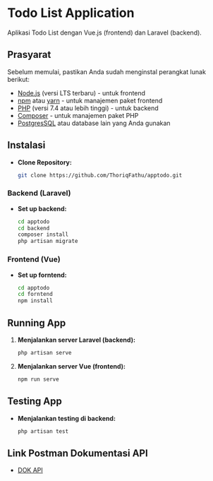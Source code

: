 # Todo List Application

Aplikasi Todo List dengan Vue.js (frontend) dan Laravel (backend).

## Prasyarat

Sebelum memulai, pastikan Anda sudah menginstal perangkat lunak berikut:

-    [Node.js](https://nodejs.org/) (versi LTS terbaru) - untuk frontend
-    [npm](https://www.npmjs.com/) atau [yarn](https://yarnpkg.com/) - untuk manajemen paket frontend
-    [PHP](https://www.php.net/) (versi 7.4 atau lebih tinggi) - untuk backend
-    [Composer](https://getcomposer.org/) - untuk manajemen paket PHP
-    [PostgresSQL](https://www.postgresql.org/) atau database lain yang Anda gunakan

## Instalasi

-    **Clone Repository:**

     ```bash
     git clone https://github.com/ThoriqFathu/apptodo.git
     ```

### Backend (Laravel)

-    **Set up backend:**

     ```bash
     cd apptodo
     cd backend
     composer install
     php artisan migrate
     ```

### Frontend (Vue)

-    **Set up forntend:**

     ```bash
     cd apptodo
     cd forntend
     npm install

     ```

## Running App

1. **Menjalankan server Laravel (backend):**

     ```bash
     php artisan serve

     ```

2. **Menjalankan server Vue (frontend):**

     ```bash
     npm run serve

     ```

## Testing App

-    **Menjalankan testing di backend:**

     ```bash
     php artisan test

     ```

## Link Postman Dokumentasi API

-    [DOK API](https://documenter.getpostman.com/view/37247580/2sA3s1pYFJ)
